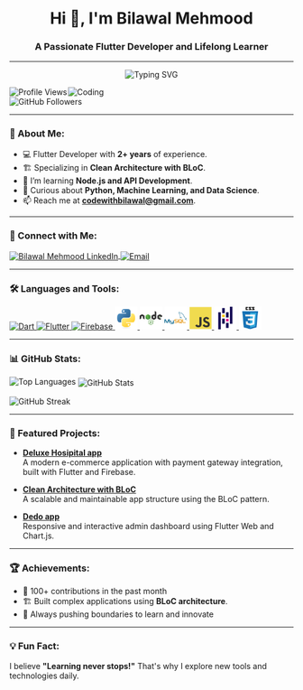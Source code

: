 <h1 align="center">Hi 👋, I'm Bilawal Mehmood</h1>
<h3 align="center">A Passionate Flutter Developer and Lifelong Learner</h3>

---

<p align="center">
  <img src="https://readme-typing-svg.demolab.com?font=Fira+Code&weight=500&size=24&pause=1000&color=F7567C&width=435&lines=Flutter+Developer;Expert+in+Clean+Architecture+with+BLoC;Lifelong+Learner+and+Innovator" alt="Typing SVG">
</p>

<img align="right" alt="Coding" width="400" src="https://static1.s123-cdn-static-a.com/uploads/5555641/normal_614650aa3c2a1.gif">

<p align="left"> <img src="https://komarev.com/ghpvc/?username=bilawalmehmood&label=Profile%20views&color=0e75b6&style=flat" alt="Profile Views" /> 
<img src="https://img.shields.io/github/followers/bilawalmehmood?label=Followers" alt="GitHub Followers">
</p>

---

### 🌟 About Me:
- 💻 Flutter Developer with **2+ years** of experience.
- 🏗 Specializing in **Clean Architecture with BLoC**.
- 🌱 I’m learning **Node.js and API Development**.
- 🧠 Curious about **Python, Machine Learning, and Data Science**.
- 📫 Reach me at **codewithbilawal@gmail.com**.

---

### 🔗 Connect with Me:
<p align="left">
<a href="https://linkedin.com/in/bilawal-mehmood-17b54b1b8" target="_blank">
  <img align="center" src="https://img.shields.io/badge/-LinkedIn-%230077B5?style=for-the-badge&logo=linkedin&logoColor=white" alt="Bilawal Mehmood LinkedIn" />
</a>
<a href="mailto:codewithbilawal@gmail.com">
  <img align="center" src="https://img.shields.io/badge/-Gmail-EA4335?style=for-the-badge&logo=gmail&logoColor=white" alt="Email" />
</a>
</p>

---

### 🛠️ Languages and Tools:
<p align="left">
  <a href="https://dart.dev" target="_blank">
    <img src="https://www.vectorlogo.zone/logos/dartlang/dartlang-icon.svg" alt="Dart" width="40" height="40"/>
  </a>
  <a href="https://flutter.dev" target="_blank">
    <img src="https://www.vectorlogo.zone/logos/flutterio/flutterio-icon.svg" alt="Flutter" width="40" height="40"/>
  </a>
  <a href="https://firebase.google.com/" target="_blank">
    <img src="https://www.vectorlogo.zone/logos/firebase/firebase-icon.svg" alt="Firebase" width="40" height="40"/>
  </a>
  <a href="https://www.python.org" target="_blank">
    <img src="https://raw.githubusercontent.com/devicons/devicon/master/icons/python/python-original.svg" alt="Python" width="40" height="40"/>
  </a>
  <a href="https://nodejs.org" target="_blank">
    <img src="https://raw.githubusercontent.com/devicons/devicon/master/icons/nodejs/nodejs-original-wordmark.svg" alt="Node.js" width="40" height="40"/>
  </a>
  <a href="https://www.mysql.com/" target="_blank">
    <img src="https://raw.githubusercontent.com/devicons/devicon/master/icons/mysql/mysql-original-wordmark.svg" alt="MySQL" width="40" height="40"/>
  </a>
  <a href="https://developer.mozilla.org/en-US/docs/Web/JavaScript" target="_blank">
    <img src="https://raw.githubusercontent.com/devicons/devicon/master/icons/javascript/javascript-original.svg" alt="JavaScript" width="40" height="40"/>
  </a>
  <a href="https://pandas.pydata.org/" target="_blank">
    <img src="https://raw.githubusercontent.com/devicons/devicon/2ae2a900d2f041da66e950e4d48052658d850630/icons/pandas/pandas-original.svg" alt="Pandas" width="40" height="40"/>
  </a>
  <a href="https://www.w3schools.com/css/" target="_blank">
    <img src="https://raw.githubusercontent.com/devicons/devicon/master/icons/css3/css3-original-wordmark.svg" alt="CSS3" width="40" height="40"/>
  </a>
</p>

---

### 📊 GitHub Stats:
<p>
<img align="left" src="https://github-readme-stats.vercel.app/api/top-langs?username=bilawalmehmood&show_icons=true&locale=en&layout=compact&theme=radical" alt="Top Languages" />
</p>

<p>&nbsp;<img align="center" src="https://github-readme-stats.vercel.app/api?username=bilawalmehmood&show_icons=true&locale=en&theme=radical" alt="GitHub Stats" /></p>

<p><img align="center" src="https://github-readme-streak-stats.herokuapp.com/?username=bilawalmehmood&theme=radical" alt="GitHub Streak" /></p>

---

### 🚀 Featured Projects:
- **[Deluxe Hosipital app](https://github.com/your-repository-link)**  
  A modern e-commerce application with payment gateway integration, built with Flutter and Firebase.

- **[Clean Architecture with BLoC](https://github.com/your-repository-link)**  
  A scalable and maintainable app structure using the BLoC pattern.

- **[Dedo app](https://github.com/your-repository-link)**  
  Responsive and interactive admin dashboard using Flutter Web and Chart.js.

---

### 🏆 Achievements:
- 🌟 100+ contributions in the past month
- 🏗 Built complex applications using **BLoC architecture**.
- 🎯 Always pushing boundaries to learn and innovate

---

### 💡 Fun Fact:
I believe **"Learning never stops!"** That's why I explore new tools and technologies daily.
